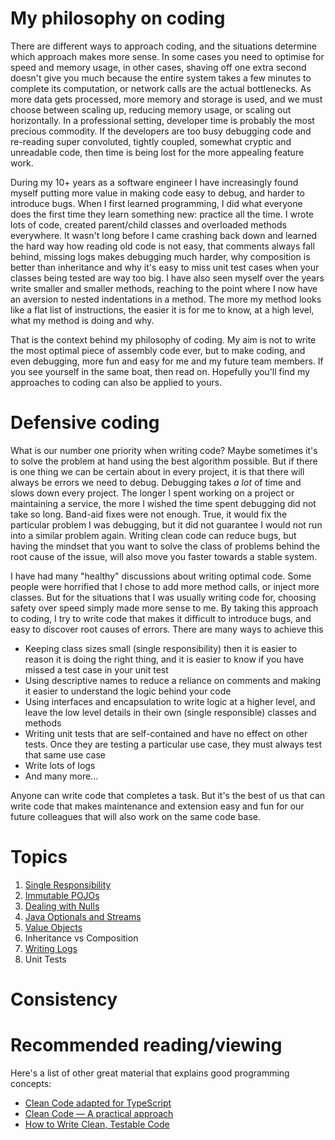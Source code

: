 # My philosophy on coding

There are different ways to approach coding, and the situations determine which approach makes more sense. In some
cases you need to optimise for speed and memory usage, in other cases, shaving off one extra second doesn't give you
much because the entire system takes a few minutes to complete its computation, or network calls are the actual
bottlenecks. As more data gets processed, more memory and storage is used, and we must choose between scaling up,
reducing memory usage, or scaling out horizontally. In a professional setting, developer time is probably the most
precious commodity. If the developers are too busy debugging code and re-reading super convoluted, tightly coupled,
somewhat cryptic and unreadable code, then time is being lost for the more appealing feature work.

During my 10+ years as a software engineer I have increasingly found myself putting more value in making code easy to
debug, and harder to introduce bugs. When I first learned programming, I did what everyone does the first time they
learn something new: practice all the time. I wrote lots of code, created parent/child classes and overloaded methods
everywhere. It wasn't long before I came crashing back down and learned the hard way how reading old code is not easy,
that comments always fall behind, missing logs makes debugging much harder, why composition is better than inheritance
and why it's easy to miss unit test cases when your classes being tested are way too big. I have also seen myself over
the years write smaller and smaller methods, reaching to the point where I now have an aversion to nested indentations
in a method. The more my method looks like a flat list of instructions, the easier it is for me to know, at a high level,
what my method is doing and why.

That is the context behind my philosophy of coding. My aim is not to write the most optimal piece of assembly code
ever, but to make coding, and even debugging, more fun and easy for me and my future team members. If you see yourself
in the same boat, then read on. Hopefully you'll find my approaches to coding can also be applied to yours.

# Defensive coding

What is our number one priority when writing code? Maybe sometimes it's to solve the problem at hand using the best
algorithm possible. But if there is one thing we can be certain about in every project, it is that there will always
be errors we need to debug. Debugging takes _a lot_ of time and slows down every project. The longer I spent working
on a project or maintaining a service, the more I wished the time spent debugging did not take so long. Band-aid fixes
were not enough. True, it would fix the particular problem I was debugging, but it did not guarantee I would not run into
a similar problem again. Writing clean code can reduce bugs, but having the mindset that you want to solve the class of
problems behind the root cause of the issue, will also move you faster towards a stable system.

I have had many "healthy" discussions about writing optimal code. Some people were horrified that I chose to add more
method calls, or inject more classes. But for the situations that I was usually writing code for, choosing safety over
speed simply made more sense to me. By taking this approach to coding, I try to write code that makes it difficult to
introduce bugs, and easy to discover root causes of errors. There are many ways to achieve this

- Keeping class sizes small (single responsibility) then it is easier to reason it is doing the right thing, and it is
  easier to know if you have missed a test case in your unit test
- Using descriptive names to reduce a reliance on comments and making it easier to understand the logic behind your code
- Using interfaces and encapsulation to write logic at a higher level, and leave the low level details in their own
  (single responsible) classes and methods
- Writing unit tests that are self-contained and have no effect on other tests. Once they are testing a particular use
  case, they must always test that same use case
- Write lots of logs
- And many more...

Anyone can write code that completes a task. But it's the best of us that can write code that makes maintenance and
extension easy and fun for our future colleagues that will also work on the same code base.

# Topics

1. [Single Responsibility](single-responsibility.md)
1. [Immutable POJOs](immutable-pojos.md)
1. [Dealing with Nulls](dealing-with-nulls.md)
1. [Java Optionals and Streams](java-optionals-and-streams.md)
1. [Value Objects](value-objects.md)
1. Inheritance vs Composition
1. [Writing Logs](writing-logs.md)
1. Unit Tests

# Consistency

# Recommended reading/viewing

Here's a list of other great material that explains good programming concepts:
- [Clean Code adapted for TypeScript](https://github.com/stemmlerjs/clean-code-typescript)
- [Clean Code — A practical approach](https://medium.com/clarityai-engineering/clean-code-a-practical-approach-896546435235)
- [How to Write Clean, Testable Code](https://www.youtube.com/watch?v=XcT4yYu_TTs)
